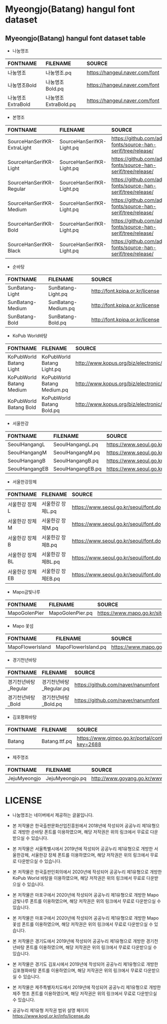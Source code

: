 Myeongjo(Batang) hangul font dataset
=============
Myeongjo(Batang) hangul font dataset table
-------------

* 나눔명조

|FONTNAME|FILENAME|SOURCE|
|:---|:--|:--|
|나눔명조|나눔명조.pq|https://hangeul.naver.com/font
|나눔명조Bold|나눔명조Bold.pq|https://hangeul.naver.com/font
|나눔명조ExtraBold|나눔명조ExtraBold.pq|https://hangeul.naver.com/font

* 본명조

|FONTNAME|FILENAME|SOURCE|
|:---|:--|:--|
|SourceHanSerifKR-ExtraLight|SourceHanSerifKR-Light.pq|https://github.com/adobe-fonts/source-han-serif/tree/release/
|SourceHanSerifKR-Light|SourceHanSerifKR-Light.pq|https://github.com/adobe-fonts/source-han-serif/tree/release/
|SourceHanSerifKR-Regular|SourceHanSerifKR-Light.pq|https://github.com/adobe-fonts/source-han-serif/tree/release/
|SourceHanSerifKR-Medium|SourceHanSerifKR-Light.pq|https://github.com/adobe-fonts/source-han-serif/tree/release/
|SourceHanSerifKR-Bold|SourceHanSerifKR-Light.pq|https://github.com/adobe-fonts/source-han-serif/tree/release/
|SourceHanSerifKR-Black|SourceHanSerifKR-Light.pq|https://github.com/adobe-fonts/source-han-serif/tree/release/

* 순바탕

|FONTNAME|FILENAME|SOURCE|
|:---|:--|:--|
|SunBatang-Light|SunBatang-Light.pq|http://font.kpipa.or.kr/license
|SunBatang-Medium|SunBatang-Medium.pq|http://font.kpipa.or.kr/license
|SunBatang-Bold|SunBatang-Bold.pq|http://font.kpipa.or.kr/license


* KoPub World바탕

|FONTNAME|FILENAME|SOURCE|
|:--|:--|:--|
|KoPubWorld Batang Light|KoPubWorld Batang Light.pq|http://www.kopus.org/biz/electronic/font.aspx
|KoPubWorld Batang Medium|KoPubWorld Batang Medium.pq|http://www.kopus.org/biz/electronic/font.aspx
|KoPubWorld Batang Bold|KoPubWorld Batang Bold.pq|http://www.kopus.org/biz/electronic/font.aspx

* 서울한강

|FONTNAME|FILENAME|SOURCE|
|:--|:--|:--|
|SeoulHangangL|SeoulHangangL.pq|https://www.seoul.go.kr/seoul/font.do
|SeoulHangangM|SeoulHangangM.pq|https://www.seoul.go.kr/seoul/font.do
|SeoulHangangB|SeoulHangangB.pq|https://www.seoul.go.kr/seoul/font.do
|SeoulHangangEB|SeoulHangangEB.pq|https://www.seoul.go.kr/seoul/font.do

* 서울한강장체

|FONTNAME|FILENAME|SOURCE|
|:--|:--|:--|
|서울한강 장체L|서울한강 장체L.pq|https://www.seoul.go.kr/seoul/font.do
|서울한강 장체M|서울한강 장체M.pq|https://www.seoul.go.kr/seoul/font.do
|서울한강 장체B|서울한강 장체B.pq|https://www.seoul.go.kr/seoul/font.do
|서울한강 장체BL|서울한강 장체BL.pq|https://www.seoul.go.kr/seoul/font.do
|서울한강 장체EB|서울한강 장체EB.pq|https://www.seoul.go.kr/seoul/font.do

* Mapo금빛나루

|FONTNAME|FILENAME|SOURCE|
|:--|:--|:--|
|MapoGolenPier|MapoGolenPier.pq|https://www.mapo.go.kr/site/main/content/mapo04010201

* Mapo 꽃섬

|FONTNAME|FILENAME|SOURCE|
|:---|:--|:--|
|MapoFlowerIsland|MapoFlowerIsland.pq|https://www.mapo.go.kr/site/main/content/mapo04010201

* 경기천년바탕

|FONTNAME|FILENAME|SOURCE|
|:--|:--|:--|
|경기천년바탕_Regular|경기천년바탕_Regular.pq|https://github.com/naver/nanumfont
|경기천년바탕_Bold|경기천년바탕_Bold.pq|https://github.com/naver/nanumfont

* 김포평화바탕

|FONTNAME|FILENAME|SOURCE|
|:--|:--|:--|
|Batang|Batang.ttf.pq|https://www.gimpo.go.kr/portal/contents.do?key=2688

* 제주명조

|FONTNAME|FILENAME|SOURCE|
|:--|:--|:--|
|JejuMyeongjo|JejuMyeongjo.pq|http://www.goyang.go.kr/www/www05/www05_3/www05_3_6/www05_3_6_tab2.jsp

# LICENSE

* 나눔명조는 네이버에서 제공하는 글꼴입니다.     
* 본 저작물은 한국출판문화산업진흥원에서 2018년에 작성되어 공공누리 제1유형으로 개방한 순바탕 폰트를 이용하였으며, 해당 저작권은 위의 링크에서 무료로 다운받으실 수 있습니다.

* 본 저작물은 서울특별시에서 2019년에 작성되어 공공누리 제1유형으로 개방한 서울한강체, 서울한강 장체 폰트를 이용하였으며, 해당 저작권은 위의 링크에서 무료로 다운받으실 수 있습니다.

* 본 저작물은 한국출판인회의에서 2020년에 작성되어 공공누리 제1유형으로 개방한 KoPub World 바탕을 이용하였으며, 해당 저작권은 위의 링크에서 무료로 다운받으실 수 있습니다.

* 본 저작물은 마포구에서 2020년에 작성되어 공공누리 제1유형으로 개방한 Mapo금빛나루 폰트를 이용하였으며, 해당 저작권은 위의 링크에서 무료로 다운받으실 수 있습니다.

* 본 저작물은 마포구에서 2020년에 작성되어 공공누리 제1유형으로 개방한 Mapo꽃섬 폰트를 이용하였으며, 해당 저작권은 위의 링크에서 무료로 다운받으실 수 있습니다.

* 본 저작물은 경기도에서 2019년에 작성되어 공공누리 제1유형으로 개방한 경기천년바탕 폰트를 이용하였으며, 해당 저작권은 위의 링크에서 무료로 다운받으실 수 있습니다.

* 본 저작물은 경기도 김포시에서 2019년에 작성되어 공공누리 제1유형으로 개방한 김포쳥화바탕 폰트를 이용하였으며, 해당 저작권은 위의 링크에서 무료로 다운받으실 수 있습니다.

* 본 저작물은 제주특별자치도에서 2019년에 작성되어 공공누리 제1유형으로 개방한 제주 명조 폰트를 이용하였으며, 해당 저작권은 위의 링크에서 무료로 다운받으실 수 있습니다.

* 공공누리 제1유형 저작권 범위 설명 페이지 https://www.kogl.or.kr/info/license.do